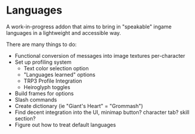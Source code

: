 # Languages
A work-in-progress addon that aims to bring in "speakable" ingame languages in a lightweight and accessible way.

There are many things to do:
- Functional conversion of messages into image textures per-character
- Set up profiling system
  - Text color selection option
  - "Languages learned" options
  - TRP3 Profile Integration
  - Heiroglyph toggles
- Build frames for options
- Slash commands
- Create dictionary (ie "Giant's Heart" = "Grommash")
- Find decent integration into the UI, minimap button? character tab? skill section?
- Figure out how to treat default languages
